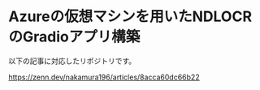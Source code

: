 # Azureの仮想マシンを用いたNDLOCRのGradioアプリ構築

以下の記事に対応したリポジトリです。

https://zenn.dev/nakamura196/articles/8acca60dc66b22

